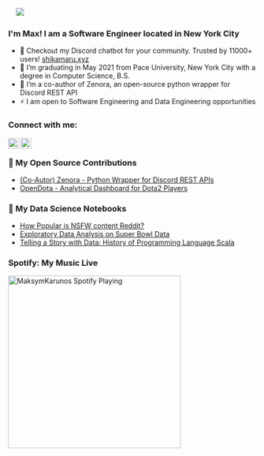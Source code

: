 <a href="https://sourcerer.io/maksymkarunos"><img src="https://img.shields.io/badge/Python-31%20commits-orange.svg" alt=""></a>
<a href="https://sourcerer.io/maksymkarunos"><img src="https://img.shields.io/badge/JavaScript-25%20commits-orange.svg" alt=""></a>
<a href="https://sourcerer.io/maksymkarunos"><img src="https://img.shields.io/badge/C-24%20commits-orange.svg" alt=""></a>
<a href="https://sourcerer.io/maksymkarunos"><img src="https://img.shields.io/badge/C++-14%20commits-orange.svg" alt=""></a>
![](https://komarev.com/ghpvc/?username=MaksymKarunos&color=green)  
### I'm Max! I am a Software Engineer located in New York City   
- 🔭 Checkout my Discord chatbot for your community. Trusted by 11000+ users! [shikamaru.xyz](https://shikamaru.xyz/)
- 🔭 I’m graduating in May 2021 from Pace University, New York City with a degree in Computer Science, B.S.
- 🌱 I’m a co-author of Zenora, an open-source python wrapper for Discord REST API    
- ⚡ I am open to Software Engineering and Data Engineering opportunities                    
       
### Connect with me:   
   
[<img align="left" alt="maksymKarunos | LinkedIn" width="22px" src="https://cdn.jsdelivr.net/npm/simple-icons@v3/icons/linkedin.svg" />](https://www.linkedin.com/in/mkarunos/) 
[<img align="left" alt="maksymKarunos | LinkedIn" width="22px" src="https://cdn.jsdelivr.net/npm/simple-icons@v3/icons/gmail.svg" />](mailto:maksim.karunos@gmail.com?subject=[GitHub]%20Source%20Han%20Sans)
<br />
  
### 📕 My Open Source Contributions

<!-- BLOG-POST-LIST:START -->
- [(Co-Autor) Zenora - Python Wrapper for Discord REST APIs](https://github.com/ahnaf-zamil/zenora)
- [OpenDota - Analytical Dashboard for Dota2 Players](https://github.com/odota/web)
<!-- BLOG-POST-LIST:END -->

  

### 📕 My Data Science Notebooks

<!-- BLOG-POST-LIST:START -->
- [How Popular is NSFW content Reddit?](https://www.kaggle.com/maksymkarunos/does-nsfw-content-hype-on-reddit)
- [Exploratory Data Analysis on Super Bowl Data](https://github.com/MaksymKarunos/Data-Analysis-on-Super-Bowl-Data/blob/master/notebook.ipynb)
- [Telling a Story with Data: History of Programming Language Scala](https://github.com/MaksymKarunos/GitHubHistoryofScala/blob/master/notebook.ipynb)
<!-- BLOG-POST-LIST:END -->



### Spotify: My Music Live 
[<img src="https://now-playing-codestackr.vercel.app/api/spotify-playing" alt="MaksymKarunos Spotify Playing" width="350" />](https://open.spotify.com/user/31jznq5cnfhfuaqbwwbkho2xlgna?si=ovGF5mqKRG6QK2QzWyYygw) 

